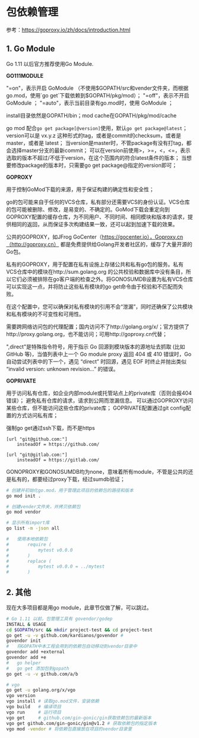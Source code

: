 # 包依赖管理
参考：https://goproxy.io/zh/docs/introduction.html
## 1. Go Module
Go 1.11 以后官方推荐使用Go Module.

**GO111MODULE**

"=on"，表示开启 GoModule （不使用$GOPATH/src和vender文件夹，而根据go.mod，使用`go get`下载依赖到$GOPATH/pkg/mod）；
"=off"，表示不开启 GoModule ；
"=auto"，表示当前目录有go.mod时，使用 GoModule ；

install目录依然是GOPATH/bin；mod cache在GOPATH/pkg/mod/cache

go mod 配合`go get package[@version]`使用，默认`go get package@latest`；
version可以是 vx.y.z 这种形式的tag，或者是commit的checksum，或者是  master，或者是 latest；
当version是master时，不管package有没有打tag，都会选择master分支的最新commit；
可以在version前使用>，>=，<，<=，表示选取的版本不超过/不低于version，在这个范围内的符合latest条件的版本；
当想要修改package的版本时，只需要go get package@指定的version即可；

**GOPROXY**

用于控制GoMod下载的来源，用于保证构建的确定性和安全性；

go的包可能来自于任何的VCS仓库，私有部分还需要VCS的身份认证。VCS仓库的包可能被删除、修改，是易变的、不确定的。GoMod下载会重定向到GOPROXY配置的缓存仓库，为不同用户、不同时间、相同模块和版本的请求，提供相同的返回，从而保证多次构建结果一致，还可以起到加速下载的效果。

公共的GOPROXY，如JFrog GoCenter（https://gocenter.io），Goproxy.cn（http://goproxy.cn） 都是免费提供给Golang开发者社区的，缓存了大量开源的Go包。

私有的GOPROXY，用于配置在私有设施上存储公共和私有go包的服务。私有VCS仓库中的模块在http://sum.golang.org 的公共校验和数据库中没有条目，所以它们必须被排除在go客户端的检查之外。将GONOSUMDB设置为私有VCS仓库可以实现这一点，并将防止这些私有模块的go get命令由于校验和不匹配而失败。

在这个配置中，您可以确保对私有模块的引用不会“泄漏”，同时还确保了公共模块和私有模块的不可变性和可用性。

需要跨网络访问包的代理配置；国内访问不了http://golang.org/x/；官方提供了http://proxy.golang.org，也不能访问；可用http://goproxy.cn代替；

",direct"是特殊指令符号，用于指示 Go 回源到模块版本的源地址去抓取 (比如 GitHub 等)，当值列表中上一个 Go module proxy 返回 404 或 410 错误时，Go 自动尝试列表中的下一个，遇见 “direct” 时回源，遇见 EOF 时终止并抛出类似 “invalid version: unknown revision...” 的错误。

**GOPRIVATE**

用于访问私有仓库，如企业内部module或托管站点上的private库（否则会报404错误）；
避免私有仓库的请求，请求到公网而泄漏信息。
可以通过GOPROXY访问某些仓库，但不能访问这些仓库的private库；
GOPRIVATE配置通过git config配置的方式访问私有库；

强制go get通过ssh下载，而不是https
```config
[url "git@github.com:"]
    insteadOf = https://github.com/

[url "git@gitlab.com:"]
    insteadOf = https://gitlab.com/
```
GONOPROXY和GONOSUMDB均为none，意味着所有module，不管是公共的还是私有的，都要经过proxy下载，经过sumdb验证；

```bash
# 创建并初始化go.mod，用于管理此项目的依赖包的路径和版本
go mod init .

# 创建vender文件夹，并拷贝依赖包
go mod vendor

# 显示所有import库
go list -m -json all

#   使用本地依赖包
#       require (
#           mytest v0.0.0
#       )
#       replace (
#           mytest v0.0.0 = ../mytest    
#       )
```

## 2. 其他
现在大多项目都是用go module，此章节仅做了解，可以跳过。

```bash
# Go 1.11 以前，包管理工具有 govendor/godep
INSTALL & USAGE
cd $GOPATH/src && mkdir project-test && cd project-test
go get -u -v github.com/kardianos/govendor # 
govendor init
#   将GOPATH中本工程会用到的依赖包自动移动到vendor目录中
govendor add +external
govendor add +e
#   go helper
#   go get 添加包到gopath
go get -u -v github.com/a/b

# vgo
go get -u golang.org/x/vgo
vgo version
vgo install # 读取go.mod文件，安装依赖
vgo build   # 编译项目
vgo run     # 运行项目
vgo get     # github.com/gin-gonic/gin获取依赖包的最新版本
vgo get github.com/gin-gonic/gin@v1.2 # 获取依赖包的指定版本
vgo mod -vendor # 将依赖包直接放在项目的vendor目录里

```